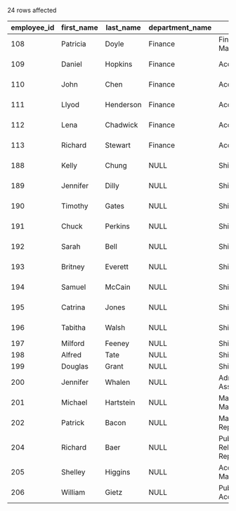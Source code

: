 24 rows affected

| employee_id | first_name | last_name | department_name | job_title | state_province |
| --- | --- | --- | --- | --- | --- |
| 108 | Patricia | Doyle | Finance | Finance Manager | New South Wales |
| 109 | Daniel | Hopkins | Finance | Accountant | New South Wales |
| 110 | John | Chen | Finance | Accountant | New South Wales |
| 111 | Llyod | Henderson | Finance | Accountant | New South Wales |
| 112 | Lena | Chadwick | Finance | Accountant | New South Wales |
| 113 | Richard | Stewart | Finance | Accountant | New South Wales |
| 188 | Kelly | Chung | NULL | Shipping Clerk | New South Wales |
| 189 | Jennifer | Dilly | NULL | Shipping Clerk | New South Wales |
| 190 | Timothy | Gates | NULL | Shipping Clerk | New South Wales |
| 191 | Chuck | Perkins | NULL | Shipping Clerk | New South Wales |
| 192 | Sarah | Bell | NULL | Shipping Clerk | New South Wales |
| 193 | Britney | Everett | NULL | Shipping Clerk | New South Wales |
| 194 | Samuel | McCain | NULL | Shipping Clerk | New South Wales |
| 195 | Catrina | Jones | NULL | Shipping Clerk | New South Wales |
| 196 | Tabitha | Walsh | NULL | Shipping Clerk | New South Wales |
| 197 | Milford | Feeney | NULL | Shipping Clerk | Queensland |
| 198 | Alfred | Tate | NULL | Shipping Clerk | Queensland |
| 199 | Douglas | Grant | NULL | Shipping Clerk | Queensland |
| 200 | Jennifer | Whalen | NULL | Administration Assistant | Queensland |
| 201 | Michael | Hartstein | NULL | Marketing Manager | Queensland |
| 202 | Patrick | Bacon | NULL | Marketing Representative | Queensland |
| 204 | Richard | Baer | NULL | Public Relations Representative | Queensland |
| 205 | Shelley | Higgins | NULL | Accounting Manager | Queensland |
| 206 | William | Gietz | NULL | Public Accountant | Queensland |
